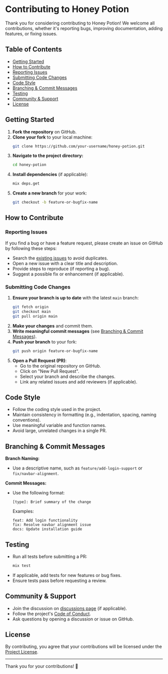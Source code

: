 # Contributing to Honey Potion

Thank you for considering contributing to Honey Potion! We welcome all contributions, whether it's reporting bugs, improving documentation, adding features, or fixing issues.

## Table of Contents

- [Getting Started](#getting-started)
- [How to Contribute](#how-to-contribute)
- [Reporting Issues](#reporting-issues)
- [Submitting Code Changes](#submitting-code-changes)
- [Code Style](#code-style)
- [Branching & Commit Messages](#branching--commit-messages)
- [Testing](#testing)
- [Community & Support](#community--support)
- [License](#license)

## Getting Started

1. **Fork the repository** on GitHub.
2. **Clone your fork** to your local machine:
   ```sh
   git clone https://github.com/your-username/honey-potion.git
   ```
3. **Navigate to the project directory:**
   ```sh
   cd honey-potion
   ```
4. **Install dependencies** (if applicable):
   ```sh
   mix deps.get
   ```
5. **Create a new branch** for your work:
   ```sh
   git checkout -b feature-or-bugfix-name
   ```

## How to Contribute

### Reporting Issues

If you find a bug or have a feature request, please create an issue on GitHub by following these steps:

- Search the [existing issues](https://github.com/lac-dcc/honey-potion/issues) to avoid duplicates.
- Open a new issue with a clear title and description.
- Provide steps to reproduce (if reporting a bug).
- Suggest a possible fix or enhancement (if applicable).

### Submitting Code Changes

1. **Ensure your branch is up to date** with the latest `main` branch:
   ```sh
   git fetch origin
   git checkout main
   git pull origin main
   ```
2. **Make your changes** and commit them.
3. **Write meaningful commit messages** (see [Branching & Commit Messages](#branching--commit-messages)).
4. **Push your branch** to your fork:
   ```sh
   git push origin feature-or-bugfix-name
   ```
5. **Open a Pull Request (PR)**:
   - Go to the original repository on GitHub.
   - Click on "New Pull Request".
   - Select your branch and describe the changes.
   - Link any related issues and add reviewers (if applicable).

## Code Style

- Follow the coding style used in the project.
- Maintain consistency in formatting (e.g., indentation, spacing, naming conventions).
- Use meaningful variable and function names.
- Avoid large, unrelated changes in a single PR.

## Branching & Commit Messages

**Branch Naming:**
- Use a descriptive name, such as `feature/add-login-support` or `fix/navbar-alignment`.

**Commit Messages:**
- Use the following format:
  ```
  [type]: Brief summary of the change
  ```
  Examples:
  ```
  feat: Add login functionality
  fix: Resolve navbar alignment issue
  docs: Update installation guide
  ```

## Testing

- Run all tests before submitting a PR:
  ```sh
  mix test
  ```
- If applicable, add tests for new features or bug fixes.
- Ensure tests pass before requesting a review.

## Community & Support

- Join the discussion on [discussions page](https://github.com/lac-dcc/honey-potion/discussions) (if applicable).
- Follow the project's [Code of Conduct](CODE_OF_CONDUCT.md).
- Ask questions by opening a discussion or issue on GitHub.

## License

By contributing, you agree that your contributions will be licensed under the [Project License](LICENSE).

---

Thank you for your contributions! 🎉

